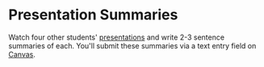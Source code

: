 ---
---

# Presentation Summaries

Watch four other students' [presentations](presentation.md) and write 2-3 sentence summaries of each. You'll submit these summaries via a text entry field on [Canvas](https://byu.instructure.com/courses/21221/assignments).